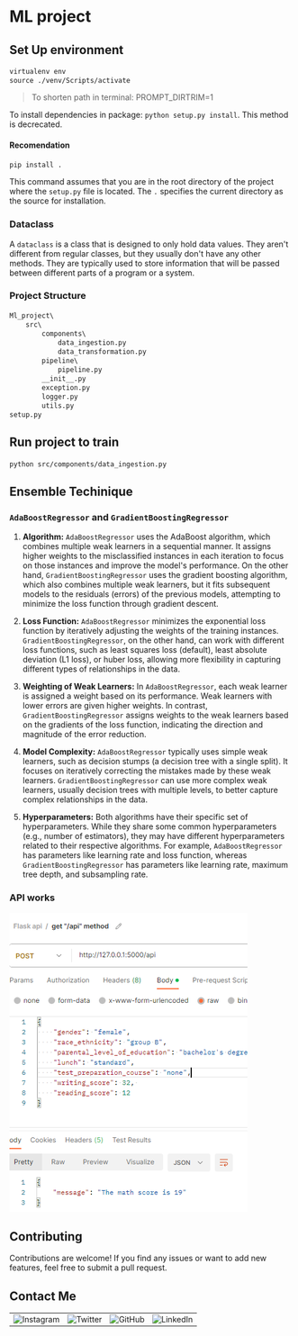 # ML project 

## Set Up environment
```
virtualenv env
source ./venv/Scripts/activate
```
> To shorten path in terminal: PROMPT_DIRTRIM=1

To install dependencies in package: `python setup.py install`. This method is decrecated.

#### Recomendation
```
pip install .
```
This command assumes that you are in the root directory of the project where the `setup.py` file is located. The `.` specifies the current directory as the source for installation.

### Dataclass
A `dataclass` is a class that is designed to only hold data values. They aren't different from regular classes, but they usually don't have any other methods. They are typically used to store information that will be passed between different parts of a program or a system.

### Project Structure
```
Ml_project\
    src\
        components\
            data_ingestion.py
            data_transformation.py
        pipeline\
            pipeline.py
        __init__.py
        exception.py
        logger.py
        utils.py
setup.py
```

## Run project to train
```
python src/components/data_ingestion.py
```

## Ensemble Techinique
### `AdaBoostRegressor` and `GradientBoostingRegressor`
1. **Algorithm:** `AdaBoostRegressor` uses the AdaBoost algorithm, which combines multiple weak learners in a sequential manner. It assigns higher weights to the misclassified instances in each iteration to focus on those instances and improve the model's performance. On the other hand, `GradientBoostingRegressor` uses the gradient boosting algorithm, which also combines multiple weak learners, but it fits subsequent models to the residuals (errors) of the previous models, attempting to minimize the loss function through gradient descent.

2. **Loss Function:** `AdaBoostRegressor` minimizes the exponential loss function by iteratively adjusting the weights of the training instances. `GradientBoostingRegressor`, on the other hand, can work with different loss functions, such as least squares loss (default), least absolute deviation (L1 loss), or huber loss, allowing more flexibility in capturing different types of relationships in the data.

3. **Weighting of Weak Learners:** In `AdaBoostRegressor`, each weak learner is assigned a weight based on its performance. Weak learners with lower errors are given higher weights. In contrast, `GradientBoostingRegressor` assigns weights to the weak learners based on the gradients of the loss function, indicating the direction and magnitude of the error reduction.

4. **Model Complexity:** `AdaBoostRegressor` typically uses simple weak learners, such as decision stumps (a decision tree with a single split). It focuses on iteratively correcting the mistakes made by these weak learners. `GradientBoostingRegressor` can use more complex weak learners, usually decision trees with multiple levels, to better capture complex relationships in the data.

5. **Hyperparameters:** Both algorithms have their specific set of hyperparameters. While they share some common hyperparameters (e.g., number of estimators), they may have different hyperparameters related to their respective algorithms. For example, `AdaBoostRegressor` has parameters like learning rate and loss function, whereas `GradientBoostingRegressor` has parameters like learning rate, maximum tree depth, and subsampling rate.



### API works
<img src="api_work.PNG" alt="api form postman" />


## Contributing

Contributions are welcome! If you find any issues or want to add new features, feel free to submit a pull request.

## Contact Me

<table>
  <tr>
    <td><img src="https://github.com/realsanjeev/protfolio/blob/main/src/assets/images/instagram.png" alt="Instagram" width="50" height="50"></td>
    <td><img src="https://github.com/realsanjeev/protfolio/blob/main/src/assets/images/twitter.png" alt="Twitter" width="50" height="50"></td>
    <td><img src="https://github.com/realsanjeev/protfolio/blob/main/src/assets/images/github.png" alt="GitHub" width="50" height="50"></td>
    <td><img src="https://github.com/realsanjeev/protfolio/blob/main/src/assets/images/linkedin-logo.png" alt="LinkedIn" width="50" height="50"></td>
  </tr>
</table>
